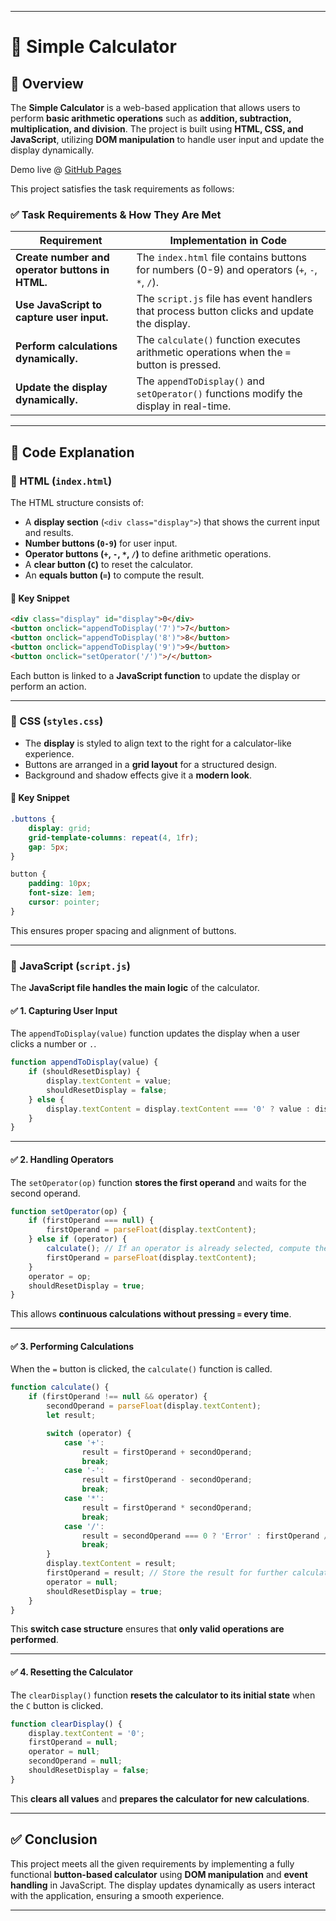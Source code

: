 
---

# 🧮 Simple Calculator  

## 📌 Overview  

The **Simple Calculator** is a web-based application that allows users to perform **basic arithmetic operations** such as **addition, subtraction, multiplication, and division**. The project is built using **HTML, CSS, and JavaScript**, utilizing **DOM manipulation** to handle user input and update the display dynamically.  

Demo live @ [GitHub Pages](https://ssr-04.github.io/Presedio-PreInternship/Javascript-fundamentals/task-2/index.html)

This project satisfies the task requirements as follows:  

### ✅ **Task Requirements & How They Are Met**  

| **Requirement**                                      | **Implementation in Code** |
|------------------------------------------------------|----------------------------|
| **Create number and operator buttons in HTML.**     | The `index.html` file contains buttons for numbers (0-9) and operators (`+`, `-`, `*`, `/`). |
| **Use JavaScript to capture user input.**           | The `script.js` file has event handlers that process button clicks and update the display. |
| **Perform calculations dynamically.**               | The `calculate()` function executes arithmetic operations when the `=` button is pressed. |
| **Update the display dynamically.**                 | The `appendToDisplay()` and `setOperator()` functions modify the display in real-time. |

---

## 📝 Code Explanation  

### **🔹 HTML (`index.html`)**
The HTML structure consists of:  
- A **display section** (`<div class="display">`) that shows the current input and results.  
- **Number buttons (`0-9`)** for user input.  
- **Operator buttons (`+`, `-`, `*`, `/`)** to define arithmetic operations.  
- A **clear button (`C`)** to reset the calculator.  
- An **equals button (`=`)** to compute the result.  

#### **🔹 Key Snippet**
```html
<div class="display" id="display">0</div>
<button onclick="appendToDisplay('7')">7</button>
<button onclick="appendToDisplay('8')">8</button>
<button onclick="appendToDisplay('9')">9</button>
<button onclick="setOperator('/')">/</button>
```
Each button is linked to a **JavaScript function** to update the display or perform an action.

---

### **🔹 CSS (`styles.css`)**
- The **display** is styled to align text to the right for a calculator-like experience.  
- Buttons are arranged in a **grid layout** for a structured design.  
- Background and shadow effects give it a **modern look**.  

#### **🔹 Key Snippet**
```css
.buttons {
    display: grid;
    grid-template-columns: repeat(4, 1fr);
    gap: 5px;
}

button {
    padding: 10px;
    font-size: 1em;
    cursor: pointer;
}
```
This ensures proper spacing and alignment of buttons.

---

### **🔹 JavaScript (`script.js`)**
The **JavaScript file handles the main logic** of the calculator.  

#### ✅ **1. Capturing User Input**
The `appendToDisplay(value)` function updates the display when a user clicks a number or `.`.  
```js
function appendToDisplay(value) {
    if (shouldResetDisplay) {
        display.textContent = value;
        shouldResetDisplay = false;
    } else {
        display.textContent = display.textContent === '0' ? value : display.textContent + value;
    }
}
```

---

#### ✅ **2. Handling Operators**
The `setOperator(op)` function **stores the first operand** and waits for the second operand.  
```js
function setOperator(op) {
    if (firstOperand === null) {
        firstOperand = parseFloat(display.textContent);
    } else if (operator) {
        calculate(); // If an operator is already selected, compute the previous result first
        firstOperand = parseFloat(display.textContent);
    }
    operator = op;
    shouldResetDisplay = true;
}
```
This allows **continuous calculations without pressing `=` every time**.

---

#### ✅ **3. Performing Calculations**
When the `=` button is clicked, the `calculate()` function is called.  
```js
function calculate() {
    if (firstOperand !== null && operator) {
        secondOperand = parseFloat(display.textContent);
        let result;

        switch (operator) {
            case '+':
                result = firstOperand + secondOperand;
                break;
            case '-':
                result = firstOperand - secondOperand;
                break;
            case '*':
                result = firstOperand * secondOperand;
                break;
            case '/':
                result = secondOperand === 0 ? 'Error' : firstOperand / secondOperand;
                break;
        }
        display.textContent = result;
        firstOperand = result; // Store the result for further calculations
        operator = null;
        shouldResetDisplay = true;
    }
}
```
This **switch case structure** ensures that **only valid operations are performed**.  

---

#### ✅ **4. Resetting the Calculator**
The `clearDisplay()` function **resets the calculator to its initial state** when the `C` button is clicked.  
```js
function clearDisplay() {
    display.textContent = '0';
    firstOperand = null;
    operator = null;
    secondOperand = null;
    shouldResetDisplay = false;
}
```
This **clears all values** and **prepares the calculator for new calculations**.

---

## ✅ **Conclusion**  
This project meets all the given requirements by implementing a fully functional **button-based calculator** using **DOM manipulation** and **event handling** in JavaScript. The display updates dynamically as users interact with the application, ensuring a smooth experience.

---